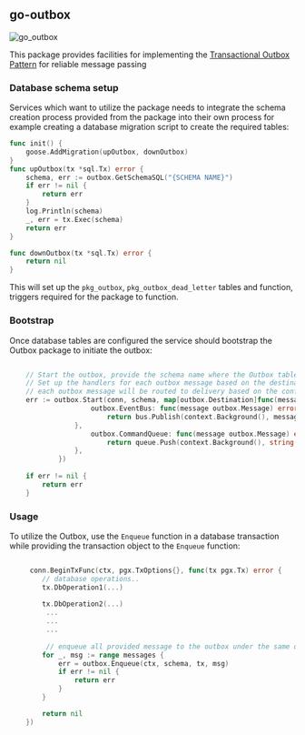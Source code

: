 ## go-outbox

![go_outbox](https://github.com/user-attachments/assets/a2094665-2069-41f2-965d-876c7137c53e)


This package provides facilities for implementing the [Transactional Outbox Pattern](https://microservices.io/patterns/data/transactional-outbox.html) for reliable message passing 

### Database schema setup

Services which want to utilize the package needs to integrate the schema creation process provided from the package into their own process
for example creating a database migration script to create the required tables:  

```go
func init() {
	goose.AddMigration(upOutbox, downOutbox)
}
func upOutbox(tx *sql.Tx) error {
	schema, err := outbox.GetSchemaSQL("{SCHEMA NAME}")
	if err != nil {
		return err
	}
	log.Println(schema)
	_, err = tx.Exec(schema)
	return err
}

func downOutbox(tx *sql.Tx) error {
	return nil
}

```

This will set up the `pkg_outbox`, `pkg_outbox_dead_letter` tables and function, triggers required for the package to function. 

### Bootstrap

Once database tables are configured the service should bootstrap the Outbox package to initiate the outbox:  

```go

	// Start the outbox, provide the schema name where the Outbox tables where defined 
    // Set up the handlers for each outbox message based on the destination defined on the outbox message, 
	// each outbox message will be routed to delivery based on the configured handlers
    err := outbox.Start(conn, schema, map[outbox.Destination]func(message outbox.Message) error{
	                outbox.EventBus: func(message outbox.Message) error {
	                    return bus.Publish(context.Background(), message.Payload)
	            },
	                outbox.CommandQueue: func(message outbox.Message) error {
	                    return queue.Push(context.Background(), string(message.Route), message.Payload)
	            },
            })
	 
	if err != nil {
		return err
	}
```

### Usage

To utilize the Outbox, use the `Enqueue` function in a database transaction while providing the transaction object to the `Enqueue` function: 


```go

     conn.BeginTxFunc(ctx, pgx.TxOptions{}, func(tx pgx.Tx) error {
		// database operations..
		tx.DbOperation1(...)
		 
		tx.DbOperation2(...)
		 ...
         ...
         ...
		 
		 // enqueue all provided message to the outbox under the same database transaction
		for _, msg := range messages {
			err = outbox.Enqueue(ctx, schema, tx, msg)
			if err != nil {
				return err
			}
		}

		return nil
	})

```



